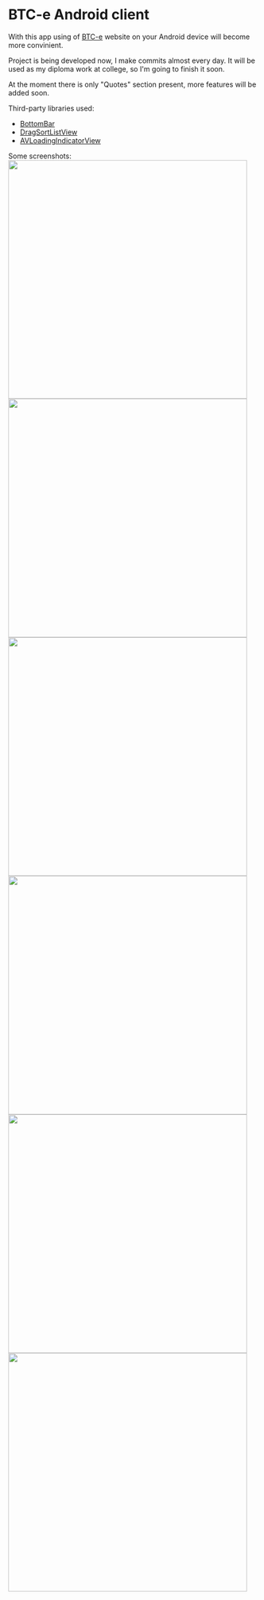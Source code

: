 # BTC-e Android client
With this app using of <a href="http://btc-e.com">BTC-e</a> website on your Android device will become more convinient.

Project is being developed now, I make commits almost every day. It will be used as my diploma work at college, so I'm going to finish it soon.

At the moment there is only "Quotes" section present, more features will be added soon.

Third-party libraries used:
<ul>
<li><a href="https://github.com/roughike/BottomBar/">BottomBar</a><br></li>
<li><a href="https://github.com/bauerca/drag-sort-listview">DragSortListView</a></li>
<li><a href="https://github.com/81813780/AVLoadingIndicatorView">AVLoadingIndicatorView</a></li>
</ul>
Some screenshots:

<img src="http://i.imgur.com/3dGoYik.png" height="480px"/>
<img src="http://i.imgur.com/YgUT4RW.png" height="480px"/>
<img src="http://i.imgur.com/MiaLWgO.png" height="480px"/>
<img src="http://i.imgur.com/1HSahYE.png" height="480px"/>
<img src="http://i.imgur.com/nD61tl6.png" height="480px"/>
<img src="http://i.imgur.com/Q6sOZqN.png" height="480px"/>
